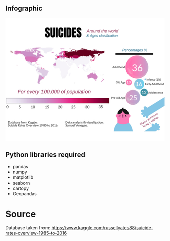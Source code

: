 ## Infographic
![Picture](/Infographic.jpg)


## Python libraries required
- pandas
- numpy
- matplotlib
- seaborn
- cartopy
- Geopandas


# Source
Database taken from:
https://www.kaggle.com/russellyates88/suicide-rates-overview-1985-to-2016


